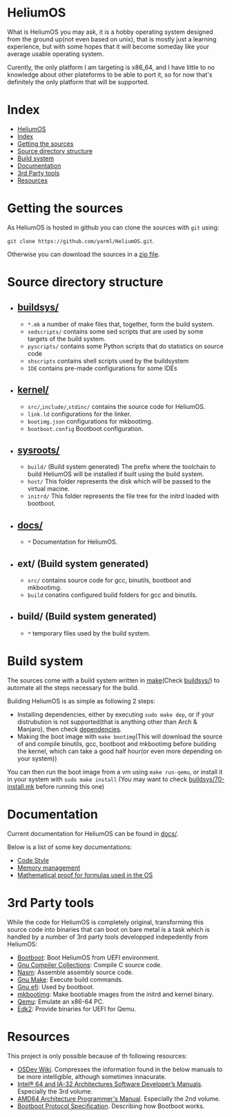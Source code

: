 # HeliumOS
What is HeliumOS you may ask, it is a hobby operating system designed from
the ground up(not even based on unix), that is mostly just a learning
experience, but with some hopes that it will become
someday like your average usable operating system.

Curently, the only platform I am targeting is x86_64, and I have little to no
knowledge about other plateforms to be able to port it, so for now that's
definitely the only platform that will be supported.

# Index
- [HeliumOS](#heliumos)
- [Index](#index)
- [Getting the sources](#getting-the-sources)
- [Source directory structure](#source-directory-structure)
- [Build system](#build-system)
- [Documentation](#documentation)
- [3rd Party tools](#3rd-party-tools)
- [Resources](#resources)

# Getting the sources
As HeliumOS is hosted in github you can clone the sources with `git` using:

`git clone https://github.com/yarml/HeliumOS.git`.

Otherwise you can download the sources in a [zip file].


# Source directory structure
* ## [buildsys/]
  * `*.mk` a number of make files that, together, form the build system.
  * `sedscripts/` contains some sed scripts that are used by some targets of
 the build system.
  * `pyscripts/` contains some Python scripts that do statistics on source code
  * `shscripts` contains shell scripts used by the buildsystem
  * `IDE` contains pre-made configurations for some IDEs

* ## [kernel/]
  * `src/`,`include/`,`stdinc/` contains the source code for HeliumOS.
  * `link.ld` configurations for the linker.
  * `bootimg.json` configurations for mkbootimg.
  * `bootboot.config` Bootboot configuration.

* ## [sysroots/]
  * `build/` (Build system generated) The prefix where the toolchain to build
    HeliumOS will be installed if built using the build system.
  * `host/` This folder represents the disk which will be passed to the
  virtual macine.
  * `initrd/` This folder represents the file tree for the initrd
  loaded with bootboot.

* ## [docs/]
  * `*` Documentation for HeliumOS.

* ## ext/ (Build system generated)
  * `src/` contains source code for gcc, binutils, bootboot and mkbootimg.
  * `build` conatins configured build folders for gcc and binutils.

* ## build/ (Build system generated)
  * `*` temporary files used by the build system.

# Build system
The sources come with a build system written in [make](Check [buildsys/])
to automate all the steps necessary for the build.

Building HeliumOS is as simple as following 2 steps:
* Installing dependencies, either by executing `sudo make dep`, or if your
distrubution is not supported(that is anything other than Arch & Manjaro),
then check [dependencies].
* Making the boot image with `make bootimg`(This will download the source of
and compile binutils, gcc, bootboot and mkbootimg before building the kernel,
which can take a good half hour(or even more depending on your system))

You can then run the boot image from a vm using `make run-qemu`, or install
it in your system with `sudo make install`
(You may want to check [buildsys/70-install.mk] before running this one)

# Documentation
Current documentation for HeliumOS can be found in [docs/].

Below is a list of some key documentations:
* [Code Style]
* [Memory management]
* [Mathematical proof for formulas used in the OS]

# 3rd Party tools
While the code for HeliumOS is completely original, transforming this source
code into binaries that can boot on bare metal is a task which is handled by a
number of 3rd party tools developped indepedently from HeliumOS:

* [Bootboot]: Boot HeliumOS from UEFI environment.
* [Gnu Compiler Collections]: Compile C source code.
* [Nasm]: Assemble assembly source code.
* [Gnu Make]: Execute build commands.
* [Gnu efi]: Used by bootboot.
* [mkbootimg]: Make bootiable images from the initrd and kernel binary.
* [Qemu]: Emulate an x86-64 PC.
* [Edk2]: Provide binaries for UEFI for Qemu.

# Resources
This project is only possible because of th following resources:

* [OSDev Wiki]. Compresses the information found in the below manuals to be more
  intelligible, although sometimes innacurate.
* [Intel® 64 and IA-32 Architectures Software Developer’s Manuals]. Especially
  the 3rd volume.
* [AMD64 Architecture Programmer's Manual]. Especially the 2nd volume.
* [Bootboot Protocol Specification]. Describing how Bootboot works.

<!-- Raw links  -->
[buildsys/]: buildsys/
[kernel/]: kernel/
[sysroots/]: sysroots/
[docs/]: docs/
[buildsys/70-install.mk]: buildsys/70-install.mk

<!-- Named links  -->
[dependencies]: docs/Dependencies.md
[Code Style]: docs/Code-Style.md
[Memory management]: docs/Memory.md
[Mathematical proof for formulas used in the OS]: docs/Math.md

<!-- External links  -->
[make]: https://en.wikipedia.org/wiki/Make_(software)
[zip file]: https://github.com/YavaCoco/HeliumOS/archive/refs/heads/master.zip
[OSDev Wiki]: https://wiki.osdev.org/Expanded_Main_Page
[Intel® 64 and IA-32 Architectures Software Developer’s Manuals]: https://www.intel.com/content/www/us/en/developer/articles/technical/intel-sdm.html
[AMD64 Architecture Programmer's Manual]: https://www.amd.com/en/support/tech-docs/amd64-architecture-programmers-manual-volumes-1-5
[Bootboot Protocol Specification]: https://gitlab.com/bztsrc/bootboot/-/raw/master/bootboot_spec_1st_ed.pdf
[Bootboot]: https://gitlab.com/bztsrc/bootboot
[Gnu Compiler Collections]: https://gcc.gnu.org/
[Nasm]: https://www.nasm.us/
[Gnu Make]: https://www.gnu.org/software/make/
[Gnu efi]: https://sourceforge.net/projects/gnu-efi/
[mkbootimg]: https://gitlab.com/bztsrc/bootboot/-/tree/master/mkbootimg
[Qemu]: https://www.qemu.org/
[Edk2]: https://github.com/tianocore/edk2